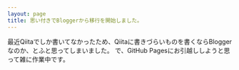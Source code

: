 ```yaml
---
layout: page
title: 思い付きでBloggerから移行を開始しました。
---
```


最近Qiitaでしか書いてなかったため、Qiitaに書きづらいものを書くならBloggerなのか、とふと思ってしまいました。
で、GitHub Pagesにお引越ししようと思って雑に作業中です。